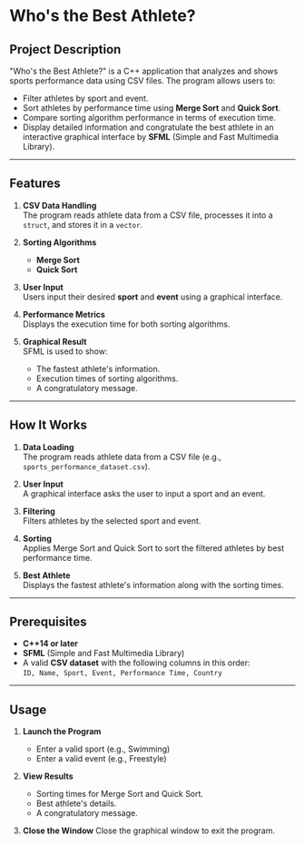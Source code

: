 # Who's the Best Athlete?

## Project Description
"Who's the Best Athlete?" is a C++ application that analyzes and shows sports performance data using CSV files. The program allows users to:
- Filter athletes by sport and event.
- Sort athletes by performance time using **Merge Sort** and **Quick Sort**.
- Compare sorting algorithm performance in terms of execution time.
- Display detailed information and congratulate the best athlete in an interactive graphical interface by **SFML** (Simple and Fast Multimedia Library).

---

## Features
1. **CSV Data Handling**  
   The program reads athlete data from a CSV file, processes it into a `struct`, and stores it in a `vector`.

2. **Sorting Algorithms**
   - **Merge Sort**
   - **Quick Sort**

3. **User Input**  
   Users input their desired **sport** and **event** using a graphical interface.

4. **Performance Metrics**  
   Displays the execution time for both sorting algorithms.

5. **Graphical Result**  
   SFML is used to show:
   - The fastest athlete's information.
   - Execution times of sorting algorithms.
   - A congratulatory message.

---

## How It Works
1. **Data Loading**  
   The program reads athlete data from a CSV file (e.g., `sports_performance_dataset.csv`).
   
3. **User Input**  
   A graphical interface asks the user to input a sport and an event.

4. **Filtering**  
   Filters athletes by the selected sport and event.

5. **Sorting**  
   Applies Merge Sort and Quick Sort to sort the filtered athletes by best performance time.

6. **Best Athlete**  
   Displays the fastest athlete's information along with the sorting times.

---

## Prerequisites
   - **C++14 or later**
   - **SFML** (Simple and Fast Multimedia Library)
   - A valid **CSV dataset** with the following columns in this order:  
     `ID, Name, Sport, Event, Performance Time, Country`

---

## Usage
1. **Launch the Program**  
   - Enter a valid sport (e.g., Swimming)
   - Enter a valid event (e.g., Freestyle)

3. **View Results**
   -  Sorting times for Merge Sort and Quick Sort.
   -  Best athlete's details.
   -  A congratulatory message.
   
4. **Close the Window**
   Close the graphical window to exit the program.
 
